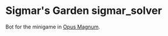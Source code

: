 # Sigmar's Garden sigmar_solver

Bot for the minigame in [Opus Magnum](https://store.steampowered.com/app/558990/Opus_Magnum/).